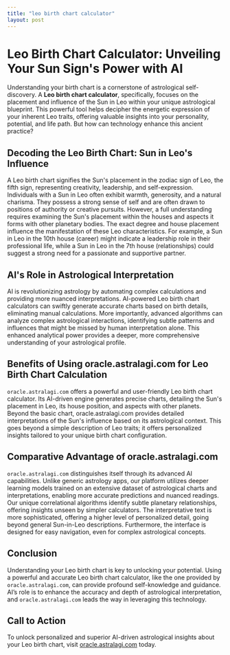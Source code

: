 ```yaml
---
title: "leo birth chart calculator"
layout: post
---
```


# Leo Birth Chart Calculator: Unveiling Your Sun Sign's Power with AI

Understanding your birth chart is a cornerstone of astrological self-discovery.  A **Leo birth chart calculator**, specifically, focuses on the placement and influence of the Sun in Leo within your unique astrological blueprint. This powerful tool helps decipher the energetic expression of your inherent Leo traits, offering valuable insights into your personality, potential, and life path.  But how can technology enhance this ancient practice?

## Decoding the Leo Birth Chart: Sun in Leo's Influence

A Leo birth chart signifies the Sun's placement in the zodiac sign of Leo, the fifth sign, representing creativity, leadership, and self-expression.  Individuals with a Sun in Leo often exhibit warmth, generosity, and a natural charisma. They possess a strong sense of self and are often drawn to positions of authority or creative pursuits. However, a full understanding requires examining the Sun's placement within the houses and aspects it forms with other planetary bodies.  The exact degree and house placement influence the manifestation of these Leo characteristics.  For example, a Sun in Leo in the 10th house (career) might indicate a leadership role in their professional life, while a Sun in Leo in the 7th house (relationships) could suggest a strong need for a passionate and supportive partner.

## AI's Role in Astrological Interpretation

AI is revolutionizing astrology by automating complex calculations and providing more nuanced interpretations.  AI-powered Leo birth chart calculators can swiftly generate accurate charts based on birth details, eliminating manual calculations.  More importantly, advanced algorithms can analyze complex astrological interactions, identifying subtle patterns and influences that might be missed by human interpretation alone.  This enhanced analytical power provides a deeper, more comprehensive understanding of your astrological profile.


## Benefits of Using oracle.astralagi.com for Leo Birth Chart Calculation

`oracle.astralagi.com` offers a powerful and user-friendly Leo birth chart calculator.  Its AI-driven engine generates precise charts, detailing the Sun's placement in Leo, its house position, and aspects with other planets.  Beyond the basic chart, oracle.astralagi.com provides detailed interpretations of the Sun's influence based on its astrological context.  This goes beyond a simple description of Leo traits; it offers personalized insights tailored to your unique birth chart configuration.


## Comparative Advantage of oracle.astralagi.com

`oracle.astralagi.com` distinguishes itself through its advanced AI capabilities.  Unlike generic astrology apps, our platform utilizes deeper learning models trained on an extensive dataset of astrological charts and interpretations, enabling more accurate predictions and nuanced readings.  Our unique correlational algorithms identify subtle planetary relationships, offering insights unseen by simpler calculators.  The interpretative text is more sophisticated, offering a higher level of personalized detail, going beyond general Sun-in-Leo descriptions.  Furthermore, the interface is designed for easy navigation, even for complex astrological concepts.


## Conclusion

Understanding your Leo birth chart is key to unlocking your potential.  Using a powerful and accurate Leo birth chart calculator, like the one provided by `oracle.astralagi.com`, can provide profound self-knowledge and guidance.  AI’s role is to enhance the accuracy and depth of astrological interpretation, and `oracle.astralagi.com` leads the way in leveraging this technology.

## Call to Action

To unlock personalized and superior AI-driven astrological insights about your Leo birth chart, visit [oracle.astralagi.com](https://oracle.astralagi.com) today.